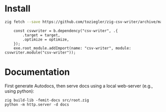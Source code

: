 # Install 

```bash
zig fetch --save https://github.com/toziegler/zig-csv-writer/archive/master.tar.gz
```

```zig
    const csvwriter = b.dependency("csv-writer", .{
        .target = target,
        .optimize = optimize,
    });
    exe.root_module.addImport(name: "csv-writer", module: csvwriter.module("csv-writer"));
```

# Documentation

First generate Autodocs, then serve docs using a local web-server (e.g., using python):

```
zig build-lib -femit-docs src/root.zig
python -m http.server -d docs
```
